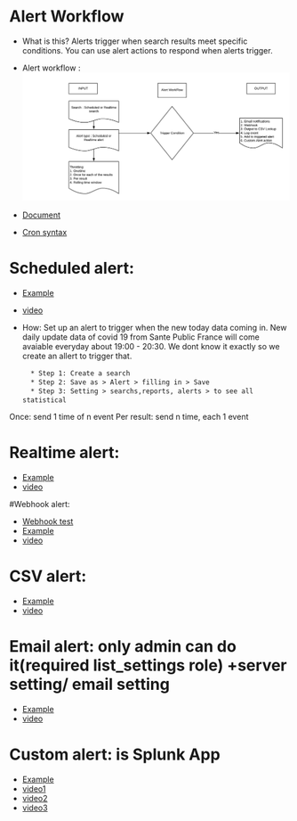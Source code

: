 # Alert Workflow
* What is this? Alerts trigger when search results meet specific conditions. You can use alert actions to respond when alerts trigger.

* Alert workflow :
![](image./Alert_workflow.png)

* [Document](https://docs.splunk.com/Documentation/Splunk/8.0.2/Alert/AlertWorkflowOverview)
* [Cron syntax](https://crontab.guru/)

# Scheduled alert:
* [Example](https://docs.splunk.com/Documentation/Splunk/8.0.2/Alert/Alertexamples)
* [video](https://www.youtube.com/watch?v=fXrva45eYFk)
* How: Set up an alert to trigger when the new today data coming in. New daily update data of covid 19 from Sante Public France will come avaiable everyday about 19:00 - 20:30. We dont know it exactly so we create an allert to trigger that. 

		* Step 1: Create a search
		* Step 2: Save as > Alert > filling in > Save
		* Step 3: Setting > searchs,reports, alerts > to see all statistical  

Once: send 1 time of n event
Per result: send n time, each 1 event

# Realtime alert:
* [Example](https://docs.splunk.com/Documentation/Splunk/8.0.2/Alert/Alertexamples)
* [video](https://www.youtube.com/watch?v=bcVfgaZLHjk)

#Webhook alert:
* [Webhook test](https://webhook.site/#!/416320f6-0fe9-423d-a8bc-fe5f1f6577fc)
* [Example](https://docs.splunk.com/Documentation/Splunk/8.0.2/Alert/Webhooks)
* [video](https://www.youtube.com/watch?v=IBgwfJMsXhw)

# CSV alert:
* [Example](https://docs.splunk.com/Documentation/Splunk/8.0.2/Alert/OutputToCSVLookup)
* [video](https://www.youtube.com/watch?v=r8g9kRFKvio)

# Email alert: only admin can do it(required list_settings role) +server setting/ email setting
* [Example](https://docs.splunk.com/Documentation/Splunk/8.0.2/Alert/EmailNotificationTokens)
* [video](https://www.youtube.com/watch?v=y1wTWjkUvJk)

# Custom alert: is Splunk App
* [Example](https://docs.splunk.com/Documentation/Splunk/8.0.2/Alert/CreateCustomAlerts)
* [video1](https://www.youtube.com/watch?v=UqJAc7rpFmQ)
* [video2](https://www.youtube.com/watch?v=OT11XMB8Bu0)
* [video3](https://www.youtube.com/watch?v=ZvzTowF9v9I)







